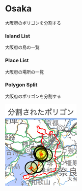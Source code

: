 Osaka
===============

大阪府のポリゴンを分割する


### Island List

大阪府の島の一覧

### Place List

大阪府の場所の一覧

### Polygon Split

大阪府のポリゴンを分割する

![splited_polygons](https://github.com/ohwada/World_Countries/blob/main/geoPandas/polygon_explode/osaka/polygon_split/screenshots/splited_polygons.png)
